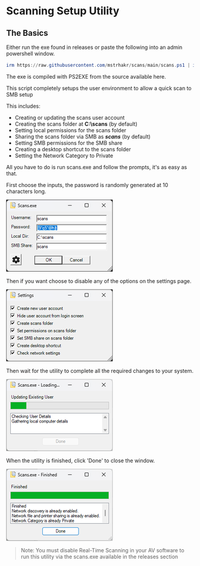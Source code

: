 # **Scanning Setup Utility**
## The Basics

Either run the exe found in releases or paste the following into an admin powershell window.

``` powershell
irm https://raw.githubusercontent.com/mstrhakr/scans/main/scans.ps1 | iex
```

The exe is compiled with PS2EXE from the source available here.

This script completely setups the user environment to allow a quick scan to SMB setup

This includes:
- Creating or updating the scans user account
- Creating the scans folder at **C:\scans** (by default)
- Setting local permissions for the scans folder
- Sharing the scans folder via SMB as ***scans*** (by default)
- Setting SMB permissions for the SMB share
- Creating a desktop shortcut to the scans folder
- Setting the Network Category to Private

All you have to do is run scans.exe and follow the prompts, it's as easy as that.

First choose the inputs, the password is randomly generated at 10 characters long.

![Setup](img/scans-setup.png)

Then if you want choose to disable any of the options on the settings page.

![Settings](img/scans-settings.png)

Then wait for the utility to complete all the required changes to your system.

![Loading](img/scans-loading.png)

When the utility is finished, click 'Done' to close the window.

![Finished](img/scans-finished.png)

> Note: You must disable Real-Time Scanning in your AV software to run this utility via the scans.exe available in the releases section
